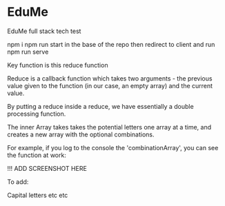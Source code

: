 # EduMe
EduMe full stack tech test


npm i
npm run start in the base of the repo
then redirect to client and run npm run serve



Key function is this reduce function

Reduce is a callback function which takes two arguments - the previous value given to the function (in our case, an empty array) and the current value. 

By putting a reduce inside a reduce, we have essentially a double processing function. 

The inner Array takes takes the potential letters one array at a time, and creates a new array with the optional combinations.

For example, if you log to the console the 'combinationArray', you can see the function at work: 

!!! ADD SCREENSHOT HERE


To add: 

Capital letters etc etc 